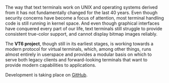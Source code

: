 <!--{ "title": "VT6", "description": "The VT6 project is working towards a modern protocol for virtual terminals." }-->

The way that text terminals work on UNIX and operating systems derived from it has not fundamentally changed for the last 40 years. Even though security concerns have become a focus of attention, most terminal handling code is still running in kernel space. And even though graphical interfaces have conquered every part of our life, text terminals still struggle to provide consistent true-color support, and cannot display bitmap images reliably.

The **VT6 project**, though still in its earliest stages, is working towards a modern protocol for virtual terminals, which, among other things, runs almost entirely in userspace and provides a modular basis on which to serve both legacy clients and forward-looking terminals that want to provide modern capabilities to applications.

Development is taking place on [GitHub](https://github.com/vt6/vt6).
